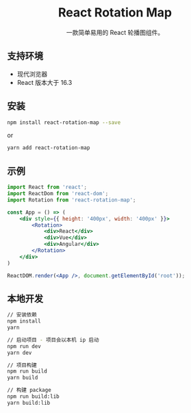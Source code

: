 <h1 align="center">React Rotation Map</h1>

<div align="center">一款简单易用的 React 轮播图组件。</div>

## 支持环境

* 现代浏览器
* React 版本大于 16.3

## 安装

```bash
npm install react-rotation-map --save
```
or
```bash
yarn add react-rotation-map
```

## 示例

```jsx
import React from 'react';
import ReactDom from 'react-dom';
import Rotation from 'react-rotation-map';

const App = () => (
    <div style={{ height: '400px', width: '400px' }}>
        <Rotation>
            <div>React</div>
            <div>Vue</div>
            <div>Angular</div>
        </Rotation>
    </div>
)

ReactDOM.render(<App />, document.getElementById('root'));
```

## 本地开发

```bash
// 安装依赖
npm install
yarn

// 启动项目 - 项目会以本机 ip 启动
npm run dev
yarn dev

// 项目构建
npm run build
yarn build

// 构建 package
npm run build:lib
yarn build:lib
```
